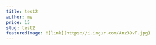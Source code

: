 ```yaml
---
title: test2
author: me
price: 15
slug: test2
featuredImage: ![link](https://i.imgur.com/Anz39vF.jpg)
---
```

